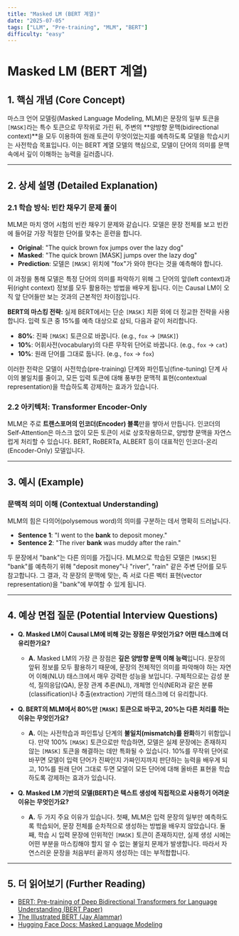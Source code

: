 ```yaml
---
title: "Masked LM (BERT 계열)"
date: "2025-07-05"
tags: ["LLM", "Pre-training", "MLM", "BERT"]
difficulty: "easy"
---
```


# Masked LM (BERT 계열)

## 1. 핵심 개념 (Core Concept)

마스크 언어 모델링(Masked Language Modeling, MLM)은 문장의 일부 토큰을 `[MASK]`라는 특수 토큰으로 무작위로 가린 뒤, 주변의 **양방향 문맥(bidirectional context)**을 모두 이용하여 원래 토큰이 무엇이었는지를 예측하도록 모델을 학습시키는 사전학습 목표입니다. 이는 BERT 계열 모델의 핵심으로, 모델이 단어의 의미를 문맥 속에서 깊이 이해하는 능력을 길러줍니다.

---

## 2. 상세 설명 (Detailed Explanation)

### 2.1 학습 방식: 빈칸 채우기 문제 풀이

MLM은 마치 영어 시험의 빈칸 채우기 문제와 같습니다. 모델은 문장 전체를 보고 빈칸에 들어갈 가장 적절한 단어를 맞추는 훈련을 합니다.

*   **Original**: "The quick brown fox jumps over the lazy dog"
*   **Masked**: "The quick brown [MASK] jumps over the lazy dog"
*   **Prediction**: 모델은 `[MASK]` 위치에 "fox"가 와야 한다는 것을 예측해야 합니다.

이 과정을 통해 모델은 특정 단어의 의미를 파악하기 위해 그 단어의 앞(left context)과 뒤(right context) 정보를 모두 활용하는 방법을 배우게 됩니다. 이는 Causal LM이 오직 앞 단어들만 보는 것과의 근본적인 차이점입니다.

**BERT의 마스킹 전략:**
실제 BERT에서는 단순 `[MASK]` 치환 외에 더 정교한 전략을 사용합니다. 입력 토큰 중 15%를 예측 대상으로 삼되, 다음과 같이 처리합니다.
*   **80%**: 진짜 `[MASK]` 토큰으로 바꿉니다. (e.g., `fox` -> `[MASK]`)
*   **10%**: 어휘사전(vocabulary)의 다른 무작위 단어로 바꿉니다. (e.g., `fox` -> `cat`)
*   **10%**: 원래 단어를 그대로 둡니다. (e.g., `fox` -> `fox`)

이러한 전략은 모델이 사전학습(pre-training) 단계와 파인튜닝(fine-tuning) 단계 사이의 불일치를 줄이고, 모든 입력 토큰에 대해 풍부한 문맥적 표현(contextual representation)을 학습하도록 강제하는 효과가 있습니다.

### 2.2 아키텍처: Transformer Encoder-Only

MLM은 주로 **트랜스포머의 인코더(Encoder) 블록**만을 쌓아서 만듭니다. 인코더의 Self-Attention은 마스크 없이 모든 토큰이 서로 상호작용하므로, 양방향 문맥을 자연스럽게 처리할 수 있습니다. BERT, RoBERTa, ALBERT 등이 대표적인 인코더-온리(Encoder-Only) 모델입니다.

---

## 3. 예시 (Example)

### 문맥적 의미 이해 (Contextual Understanding)

MLM의 힘은 다의어(polysemous word)의 의미를 구분하는 데서 명확히 드러납니다.

*   **Sentence 1**: "I went to the **bank** to deposit money."
*   **Sentence 2**: "The river **bank** was muddy after the rain."

두 문장에서 "bank"는 다른 의미를 가집니다. MLM으로 학습된 모델은 `[MASK]`된 "bank"를 예측하기 위해 "deposit money"나 "river", "rain" 같은 주변 단어를 모두 참고합니다. 그 결과, 각 문장의 문맥에 맞는, 즉 서로 다른 벡터 표현(vector representation)을 "bank"에 부여할 수 있게 됩니다.

---

## 4. 예상 면접 질문 (Potential Interview Questions)

*   **Q. Masked LM이 Causal LM에 비해 갖는 장점은 무엇인가요? 어떤 태스크에 더 유리한가요?**
    *   **A.** Masked LM의 가장 큰 장점은 **깊은 양방향 문맥 이해 능력**입니다. 문장의 앞뒤 정보를 모두 활용하기 때문에, 문장의 전체적인 의미를 파악해야 하는 자연어 이해(NLU) 태스크에서 매우 강력한 성능을 보입니다. 구체적으로는 감성 분석, 질의응답(QA), 문장 관계 추론(NLI), 개체명 인식(NER)과 같은 분류(classification)나 추출(extraction) 기반의 태스크에 더 유리합니다.

*   **Q. BERT의 MLM에서 80%만 `[MASK]` 토큰으로 바꾸고, 20%는 다른 처리를 하는 이유는 무엇인가요?**
    *   **A.** 이는 사전학습과 파인튜닝 단계의 **불일치(mismatch)를 완화**하기 위함입니다. 만약 100% `[MASK]` 토큰으로만 학습하면, 모델은 실제 문장에는 존재하지 않는 `[MASK]` 토큰을 해결하는 데만 특화될 수 있습니다. 10%를 무작위 단어로 바꾸면 모델이 입력 단어가 진짜인지 가짜인지까지 판단하는 능력을 배우게 되고, 10%를 원래 단어 그대로 두면 모델이 모든 단어에 대해 올바른 표현을 학습하도록 강제하는 효과가 있습니다.

*   **Q. Masked LM 기반의 모델(BERT)은 텍스트 생성에 직접적으로 사용하기 어려운 이유는 무엇인가요?**
    *   **A.** 두 가지 주요 이유가 있습니다. 첫째, MLM은 입력 문장의 일부만 예측하도록 학습되어, 문장 전체를 순차적으로 생성하는 방법을 배우지 않았습니다. 둘째, 학습 시 입력 문장에 인위적인 `[MASK]` 토큰이 존재하지만, 실제 생성 시에는 어떤 부분을 마스킹해야 할지 알 수 없는 불일치 문제가 발생합니다. 따라서 자연스러운 문장을 처음부터 끝까지 생성하는 데는 부적합합니다.

---

## 5. 더 읽어보기 (Further Reading)

*   [BERT: Pre-training of Deep Bidirectional Transformers for Language Understanding (BERT Paper)](https://arxiv.org/abs/1810.04805)
*   [The Illustrated BERT (Jay Alammar)](http://jalammar.github.io/illustrated-bert/)
*   [Hugging Face Docs: Masked Language Modeling](https://huggingface.co/docs/transformers/tasks/language_modeling#masked-language-modeling)